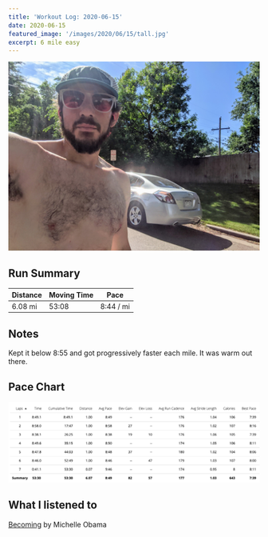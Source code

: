 ```yaml
---
title: 'Workout Log: 2020-06-15'
date: 2020-06-15
featured_image: '/images/2020/06/15/tall.jpg'
excerpt: 6 mile easy
---
```


![](/images/2020/06/15/wide.jpg)

## Run Summary

| Distance   | Moving Time          	| Pace        |
|------------|------------------------|-------------|
|  6.08 mi   |    53:08               |  8:44 / mi  |

## Notes

Kept it below 8:55 and got progressively faster each mile. It was warm out there.

## Pace Chart

![](/images/2020/06/13/splits.png)

## What I listened to
[Becoming](https://www.goodreads.com/book/show/38746485-becoming) by Michelle Obama
